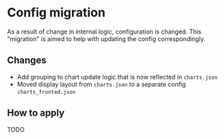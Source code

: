 # Config migration

As a result of change in internal logic, configuration is changed.
This "migration" is aimed to help with updating the config correspondingly.

## Changes
- Add grouping to chart update logic that is now reflected in `charts.json`
- Moved display layout from `charts.json` to a separate config `charts_fronted.json`

## How to apply
TODO
